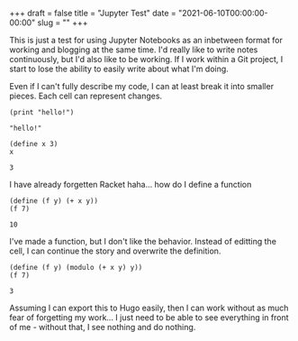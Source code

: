 +++ 
draft = false
title = "Jupyter Test"
date = "2021-06-10T00:00:00-00:00"
slug = "" 
+++

This is just a test for using Jupyter Notebooks as an inbetween format for working and blogging at the same time. I'd really like to write notes continuously, but I'd also like to be working. If I work within a Git project, I start to lose the ability to easily write about what I'm doing.

Even if I can't fully describe my code, I can at least break it into smaller pieces. Each cell can represent changes.


```Racket
(print "hello!")
```

    "hello!"


```Racket
(define x 3)
x
```




<code>3</code>



I have already forgetten Racket haha... how do I define a function


```Racket
(define (f y) (+ x y))
(f 7)
```




<code>10</code>



I've made a function, but I don't like the behavior. Instead of editting the cell, I can continue the story and overwrite the definition.


```Racket
(define (f y) (modulo (+ x y) y))
(f 7)
```




<code>3</code>



Assuming I can export this to Hugo easily, then I can work without as much fear of forgetting my work... I just need to be able to see everything in front of me - without that, I see nothing and do nothing.


